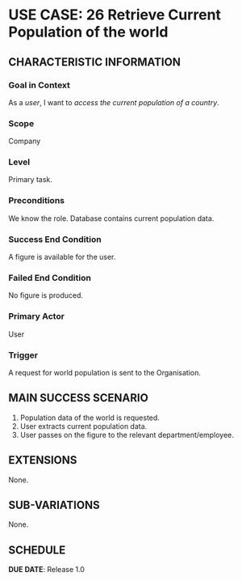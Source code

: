 # USE CASE: 26 Retrieve Current Population of the world

## CHARACTERISTIC INFORMATION

### Goal in Context

As a *user*, I want to *access the current population of a country*.

### Scope

Company

### Level

Primary task.

### Preconditions

We know the role.  Database contains current population data.

### Success End Condition

A figure is available for the user.

### Failed End Condition

No figure is produced.

### Primary Actor

User

### Trigger

A request for world population is sent to the Organisation.

## MAIN SUCCESS SCENARIO

1. Population data of the world is requested.
2. User extracts current population data.
3. User passes on the figure to the relevant department/employee.

## EXTENSIONS

None.

## SUB-VARIATIONS

None.

## SCHEDULE

**DUE DATE**: Release 1.0
